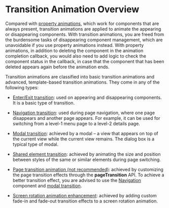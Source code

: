 # Transition Animation Overview


Compared with [property animations](arkts-attribute-animation-overview.md), which work for components that are always present, transition animations are applied to animate the appearing or disappearing components. With transition animations, you are freed from the burdensome tasks of disappearing component management, which are unavoidable if you use property animations instead. With property animations, in addition to deleting the component in the animation completion callback, you would also need to add logic to check the component status in the callback, in case that the component that has been deleted appears again before the animation ends.


Transition animations are classified into basic transition animations and advanced, template-based transition animations. They come in any of the following types:


- [Enter/Exit transition](arkts-enter-exit-transition.md): used on appearing and disappearing components. It is a basic type of transition.

- [Navigation transition](arkts-navigation-transition.md): used during page navigation, where one page disappears and another page appears. For example, it can be used for switching from a level-1 menu page to a level-2 details page.

- [Modal transition](arkts-modal-transition.md): achieved by a modal – a view that appears on top of the current view while the current view remains. The dialog box is a typical type of modal.

- [Shared element transition](arkts-shared-element-transition.md): achieved by animating the size and position between styles of the same or similar elements during page switching.

- [Page transition animation (not recommended)](arkts-page-transition-animation.md): achieved by customizing the page transition effects through the **pageTransition** API. To achieve a better transition effect, you are advised to use the [Navigation](arkts-navigation-transition.md) component and [modal transition](arkts-modal-transition.md).

- [Screen rotation animation enhancement](arkts-rotation-transition-animation.md): achieved by adding custom fade-in and fade-out transition effects to a screen rotation animation.
